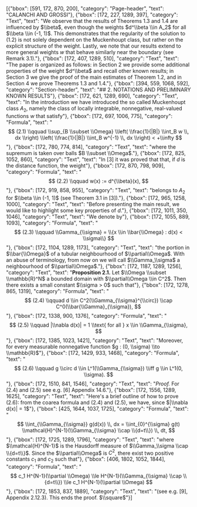 [{"bbox": [591, 172, 870, 200], "category": "Page-header", "text": "CALANCHI AND GROSSI"}, {"bbox": [172, 227, 1289, 397], "category": "Text", "text": "We observe that the results of Theorems 1.3 and 1.4 are influenced by $\\beta$, even though the weights $d^\\beta \\in A_2$ for all $\\beta \\in (-1, 1)$. This demonstrates that the regularity of the solution to (1.2) is not solely dependent on the Muckenhoupt class, but rather on the explicit structure of the weight. Lastly, we note that our results extend to more general weights $w$ that behave similarly near the boundary (see Remark 3.1)."}, {"bbox": [172, 407, 1289, 510], "category": "Text", "text": "The paper is organized as follows: in Section 2 we provide some additional properties of the weight $d^\\beta$ and recall other known results; in Section 3 we give the proof of the main estimates of Theorem 1.2, and in Section 4 we prove Theorems 1.3 and 1.4."}, {"bbox": [394, 559, 1068, 592], "category": "Section-header", "text": "## 2. NOTATIONS AND PRELIMINARY KNOWN RESULTS"}, {"bbox": [172, 621, 1289, 690], "category": "Text", "text": "In the introduction we have introduced the so called Muckenhoupt class $A_2$, namely the class of locally integrable, nonnegative, real-valued functions $w$ that satisfy"}, {"bbox": [172, 697, 1006, 775], "category": "Formula", "text": "$$ (2.1) \\qquad \\sup_{B \\subset \\Omega} \\left( \\frac{1}{|B|} \\int_B w \\, dx \\right) \\left( \\frac{1}{|B|} \\int_B w^{-1} \\, dx \\right) < +\\infty $$"}, {"bbox": [172, 780, 774, 814], "category": "Text", "text": "where the supremum is taken over balls $B \\subset \\Omega$."}, {"bbox": [172, 825, 1052, 860], "category": "Text", "text": "In [3] it was proved that that, if $d$ is the distance function, the weight"}, {"bbox": [172, 870, 798, 909], "category": "Formula", "text": "$$ (2.2) \\qquad w(x) := d^{\\beta}(x), $$"}, {"bbox": [172, 919, 858, 955], "category": "Text", "text": "belongs to $A_2$ for $\\beta \\in (-1, 1)$ (see Theorem 3.1 in [3])."}, {"bbox": [172, 965, 1258, 1000], "category": "Text", "text": "Before presenting the main result, we would like to highlight some key properties of $d$."}, {"bbox": [172, 1011, 350, 1046], "category": "Text", "text": "We denote by"}, {"bbox": [172, 1055, 889, 1093], "category": "Formula", "text": "$$ (2.3) \\qquad \\Gamma_{\\sigma} = \\{x \\in \\bar{\\Omega} : d(x) < \\sigma\\} $$"}, {"bbox": [172, 1104, 1289, 1173], "category": "Text", "text": "the portion in $\\bar{\\Omega}$ of a tubular neighbourhood of $\\partial\\Omega$. With an abuse of terminology, from now on we will call $\\Gamma_\\sigma$ a neighbourhood of $\\partial\\Omega$."}, {"bbox": [172, 1187, 1289, 1256], "category": "Text", "text": "**Proposition 2.1.** Let $\\Omega \\subset \\mathbb{R}^N$ a bounded domain with $\\partial\\Omega \\in C^2$. Then there exists a small constant $\\sigma > 0$ such that"}, {"bbox": [172, 1278, 865, 1319], "category": "Formula", "text": "$$ (2.4) \\qquad d \\in C^2(\\Gamma_{\\sigma}^{\\circ}) \\cap C^0(\\bar{\\Gamma}_{\\sigma}), $$"}, {"bbox": [172, 1338, 900, 1376], "category": "Formula", "text": "$$ (2.5) \\qquad |\\nabla d(x)| = 1 \\text{ for all } x \\in \\Gamma_{\\sigma}, $$"}, {"bbox": [172, 1385, 1023, 1421], "category": "Text", "text": "Moreover, for every measurable nonnegative function $g : (0, \\sigma) \\to \\mathbb{R}$"}, {"bbox": [172, 1429, 933, 1468], "category": "Formula", "text": "$$ (2.6) \\qquad g \\circ d \\in L^1(\\Gamma_{\\sigma}) \\iff g \\in L^1(0, \\sigma). $$"}, {"bbox": [172, 1510, 841, 1546], "category": "Text", "text": "*Proof.* For (2.4) and (2.5) see e.g. [6] Appendix 14.6."}, {"bbox": [172, 1556, 1289, 1625], "category": "Text", "text": "Here's a brief outline of how to prove (2.6): from the coarea formula and (2.4) and (2.5), we have, since $|\\nabla d(x)| = 1$"}, {"bbox": [425, 1644, 1037, 1725], "category": "Formula", "text": "$$ \\int_{\\Gamma_{\\sigma}} g(d(x)) \\, dx = \\int_{0}^{\\sigma} g(t) \\mathcal{H}^{N-1}(\\Gamma_{\\sigma} \\cap \\{d=t\\}) \\, dt, $$"}, {"bbox": [172, 1725, 1289, 1796], "category": "Text", "text": "where $\\mathcal{H}^{N-1}$ is the Hausdorff measure of $\\Gamma_\\sigma \\cap \\{d=t\\}$. Since the $\\partial\\Omega$ is $C^2$, there exist two positive constants $c_1$ and $c_2$ such that"}, {"bbox": [406, 1802, 1052, 1844], "category": "Formula", "text": "$$ c_1 H^{N-1}(\\partial \\Omega) \\le H^{N-1}(\\Gamma_{\\sigma} \\cap \\{d=t\\}) \\le c_1 H^{N-1}(\\partial \\Omega) $$"}, {"bbox": [172, 1853, 837, 1889], "category": "Text", "text": "(see e.g. [9], Appendix 2.12.3). This ends the proof. $\\square$"}]